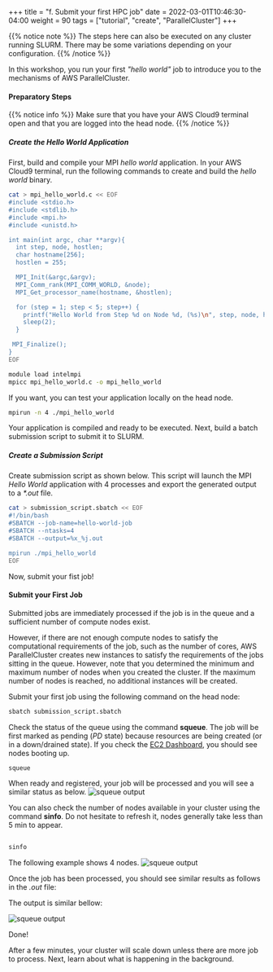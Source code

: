 +++
title = "f. Submit your first HPC job"
date = 2022-03-01T10:46:30-04:00
weight = 90
tags = ["tutorial", "create", "ParallelCluster"]
+++

{{% notice note %}}
The steps here can also be executed on any cluster running SLURM. There may be some variations depending on your configuration.
{{% /notice %}}

In this workshop, you run your first *"hello world"* job to introduce you to the mechanisms of AWS ParallelCluster.

#### Preparatory Steps

{{% notice info %}}
Make sure that you have your AWS Cloud9 terminal open and that you are logged into the head node.
{{% /notice %}}

##### Create the Hello World Application

First, build and compile your MPI *hello world* application.
In your AWS Cloud9 terminal, run the following commands to create and build the *hello world* binary.

```bash
cat > mpi_hello_world.c << EOF
#include <stdio.h>
#include <stdlib.h>
#include <mpi.h>
#include <unistd.h>

int main(int argc, char **argv){
  int step, node, hostlen;
  char hostname[256];
  hostlen = 255;

  MPI_Init(&argc,&argv);
  MPI_Comm_rank(MPI_COMM_WORLD, &node);
  MPI_Get_processor_name(hostname, &hostlen);

  for (step = 1; step < 5; step++) {
    printf("Hello World from Step %d on Node %d, (%s)\n", step, node, hostname);
    sleep(2);
  }

 MPI_Finalize();
}
EOF

module load intelmpi
mpicc mpi_hello_world.c -o mpi_hello_world
```

If you want, you can test your application locally on the head node.

```bash
mpirun -n 4 ./mpi_hello_world
```

Your application is compiled and ready to be executed. Next, build a batch submission script to submit it to SLURM.

##### Create a Submission Script

Create submission script as shown below. This script will launch the MPI *Hello World* application with 4 processes and export the generated output to a *\*.out* file.

```bash
cat > submission_script.sbatch << EOF
#!/bin/bash
#SBATCH --job-name=hello-world-job
#SBATCH --ntasks=4
#SBATCH --output=%x_%j.out

mpirun ./mpi_hello_world
EOF
```

Now, submit your fist job!

#### Submit your First Job

Submitted jobs are immediately processed if the job is in the queue and a sufficient number of compute nodes exist.

However, if there are not enough compute nodes to satisfy the computational requirements of the job, such as the number of cores, AWS ParallelCluster creates new instances to satisfy the requirements of the jobs sitting in the queue. However, note that you determined the minimum and maximum number of nodes when you created the cluster. If the maximum number of nodes is reached, no additional instances will be created.

Submit your first job using the following command on the head node:

```bash
sbatch submission_script.sbatch
```

Check the status of the queue using the command **squeue**. The job will be first marked as pending (*PD* state) because resources are being created (or in a down/drained state). If you check the [EC2 Dashboard](https://console.aws.amazon.com/ec2), you should see nodes booting up.

```bash
squeue 
```
When ready and registered, your job will be processed and you will see a similar status as below.
![squeue output](/images/hpc-aws-parallelcluster-workshop/squeue-output.png)

You can also check the number of nodes available in your cluster using the command **sinfo**. Do not hesitate to refresh it, nodes generally take less than 5 min to appear.

```bash

sinfo


```
 The following example shows 4 nodes.
![squeue output](/images/hpc-aws-parallelcluster-workshop/sinfo-output.png)

Once the job has been processed, you should see similar results as follows in the *.out* file:

The output is similar bellow:

![squeue output](/images/hpc-aws-parallelcluster-workshop/helloworld-output.png)


Done!

After a few minutes, your cluster will scale down unless there are more job to process. Next, learn about what is happening in the background.
